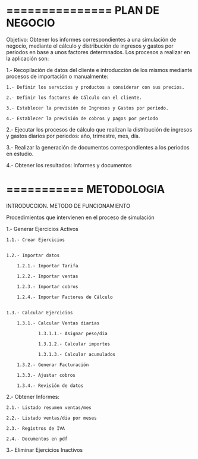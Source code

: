 ===============
PLAN DE NEGOCIO
===============

Objetivo: Obtener los informes correspondientes a una simulación de negocio,
mediante el cálculo y distribución de ingresos y gastos por periodos en base
a unos factores determnados. Los procesos a realizar en la aplicación son:

 1.- Recopilación de datos del cliente e introducción de los mismos mediante
 procesos de importación o manualmente:

    1.- Definir los servicios y productos a considerar con sus precios.

    2.- Definir los factores de Cálculo con el cliente.

    3.- Establecer la previsión de Ingresos y Gastos por periodo.

    4.- Establecer la previsión de cobros y pagos por periodo

 2.- Ejecutar los procesos de cálculo que realizan la distribución de ingresos
 y gastos diarios por periodos: año, trimestre, mes, día.
 
 3.- Realizar la generación de documentos correspondientes a los periodos
 en estudio.

 4.- Obtener los resultados: Informes y documentos
 

===========
METODOLOGIA
===========

INTRODUCCION. METODO DE FUNCIONAMIENTO

Procedimientos que intervienen en el proceso de simulación


1.- Generar Ejercicios Activos

	1.1.- Crear Ejercicios
	

	1.2.- Importar datos
	
		1.2.1.- Importar Tarifa
		
		1.2.2.- Importar ventas
		
		1.2.3.- Importar cobros
		
		1.2.4.- Importar Factores de Cálculo
	

	1.3.- Calcular Ejercicios
	
		1.3.1.- Calcular Ventas diarias
		
				1.3.1.1.- Asignar peso/dia
				
				1.3.1.2.- Calcular importes
				
				1.3.1.3.- Calcular acumulados
		
		1.3.2.- Generar Facturación
		
		1.3.3.- Ajustar cobros
		
        1.3.4.- Revisión de datos
		

2.- Obtener Informes:

    2.1.- Listado resumen ventas/mes
    
    2.2.- Listado ventas/dia por meses
    
    2.3.- Registros de IVA
    
    2.4.- Documentos en pdf
    


3.- Eliminar Ejercicios Inactivos
